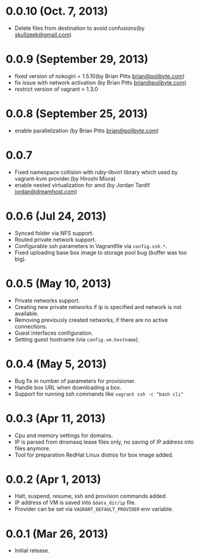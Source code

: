 # 0.0.10 (Oct. 7, 2013)

* Delete files from destination to avoid confusions(by <skullzeek@gmail.com>)

# 0.0.9 (September 29, 2013)

* fixed version of nokogiri = 1.5.10(by Brian Pitts <brian@polibyte.com>)
* fix issue with network activation (by Brian Pitts <brian@polibyte.com>)
* restrict version of vagrant > 1.3.0

# 0.0.8 (September 25, 2013)

* enable parallelization (by Brian Pitts <brian@polibyte.com>)

# 0.0.7

* Fixed namespace collision with ruby-libvirt library which used by
  vagrant-kvm provider.(by Hiroshi Miura)
* enable nested virtualization for amd (by Jordan Tardif <jordan@dreamhost.com>)

# 0.0.6 (Jul 24, 2013)

* Synced folder via NFS support.
* Routed private network support.
* Configurable ssh parameters in Vagrantfile via `config.ssh.*`.
* Fixed uploading base box image to storage pool bug (buffer was too big).

# 0.0.5 (May 10, 2013)

* Private networks support.
* Creating new private networks if ip is specified and network is not
  available.
* Removing previously created networks, if there are no active connections.
* Guest interfaces configuration.
* Setting guest hostname (via `config.vm.hostname`).

# 0.0.4 (May 5, 2013)

* Bug fix in number of parameters for provisioner.
* Handle box URL when downloading a box.
* Support for running ssh commands like `vagrant ssh -c "bash cli"`

# 0.0.3 (Apr 11, 2013)

* Cpu and memory settings for domains.
* IP is parsed from dnsmasq lease files only, no saving of IP address into
  files anymore.
* Tool for preparation RedHat Linux distros for box image added.

# 0.0.2 (Apr 1, 2013)

* Halt, suspend, resume, ssh and provision commands added.
* IP address of VM is saved into `$data_dir/ip` file.
* Provider can be set via `VAGRANT_DEFAULT_PROVIDER` env variable.

# 0.0.1 (Mar 26, 2013)

* Initial release.
